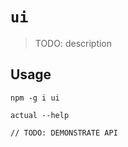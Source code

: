 # `ui`

> TODO: description

## Usage

```
npm -g i ui

actual --help

// TODO: DEMONSTRATE API
```
